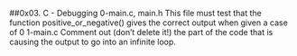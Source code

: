##0x03. C - Debugging
0-main.c, main.h This file must test that the function positive_or_negative() gives the correct output when given a case of 0
1-main.c  Comment out (don’t delete it!) the part of the code that is causing the output to go into an infinite loop.
